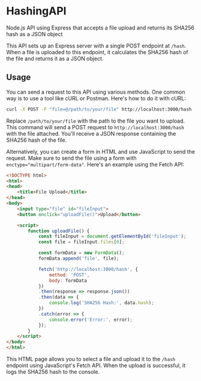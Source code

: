 # HashingAPI
Node.js API using Express that accepts a file upload and returns its SHA256 hash as a JSON object

This API sets up an Express server with a single POST endpoint at `/hash`. When a file is uploaded to this endpoint, it calculates the SHA256 hash of the file and returns it as a JSON object.

## Usage
You can send a request to this API using various methods. One common way is to use a tool like cURL or Postman. Here's how to do it with cURL:

```bash
curl -X POST -F "file=@/path/to/your/file" http://localhost:3000/hash
```

Replace `/path/to/your/file` with the path to the file you want to upload. This command will send a POST request to `http://localhost:3000/hash` with the file attached. You'll receive a JSON response containing the SHA256 hash of the file.

Alternatively, you can create a form in HTML and use JavaScript to send the request. Make sure to send the file using a form with `enctype="multipart/form-data"`. Here's an example using the Fetch API:

```html
<!DOCTYPE html>
<html>
<head>
    <title>File Upload</title>
</head>
<body>
    <input type="file" id="fileInput">
    <button onclick="uploadFile()">Upload</button>

    <script>
        function uploadFile() {
            const fileInput = document.getElementById('fileInput');
            const file = fileInput.files[0];

            const formData = new FormData();
            formData.append('file', file);

            fetch('http://localhost:3000/hash', {
                method: 'POST',
                body: formData
            })
            .then(response => response.json())
            .then(data => {
                console.log('SHA256 Hash:', data.hash);
            })
            .catch(error => {
                console.error('Error:', error);
            });
        }
    </script>
</body>
</html>
```

This HTML page allows you to select a file and upload it to the `/hash` endpoint using JavaScript's Fetch API. When the upload is successful, it logs the SHA256 hash to the console.